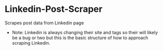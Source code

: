 # Linkedin-Post-Scraper
Scrapes post data from Linkedin page

* Note: Linkedin is always changing their site and tags so their will likely be a bug or two but this is the basic structure of how to approach scraping Linkedin. 


